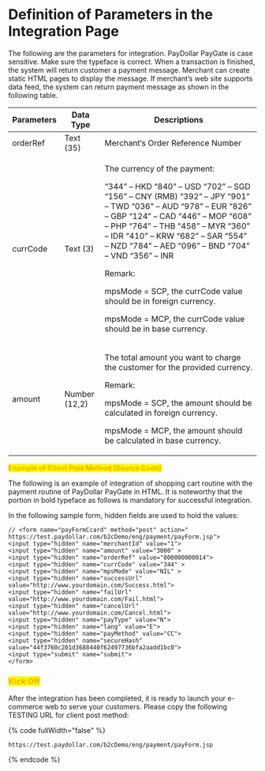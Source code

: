 # Definition of Parameters in the Integration Page

The following are the parameters for integration. PayDollar PayGate is case sensitive. Make sure the typeface is correct. When a transaction is finished, the system will return customer a payment message. Merchant can create static HTML pages to display the message. If merchant’s web site supports data feed, the system can return payment message as shown in the following table.

| Parameters | Data Type     | Descriptions                                                                                                                                                                                                                                                                                                                                                                                                                                                                                                                                                                    |
| ---------- | ------------- | ------------------------------------------------------------------------------------------------------------------------------------------------------------------------------------------------------------------------------------------------------------------------------------------------------------------------------------------------------------------------------------------------------------------------------------------------------------------------------------------------------------------------------------------------------------------------------- |
| orderRef   | Text (35)     | Merchant‘s Order Reference Number                                                                                                                                                                                                                                                                                                                                                                                                                                                                                                                                               |
| currCode   | Text (3)      | <p>The currency of the payment: </p><p>“344” – HKD           “840” – USD     “702” – SGD “156” – CNY (RMB) “392” – JPY     “901” – TWD “036” – AUD            “978” – EUR     “826” – GBP “124” – CAD             “446” – MOP   “608” – PHP “764” – THB             “458” – MYR   “360” – IDR “410” – KRW             “682” – SAR    “554” – NZD “784” – AED             “096” – BND    “704” – VND “356” – INR </p><p>Remark: </p><p>mpsMode = SCP, the currCode value should be in foreign currency. </p><p>mpsMode = MCP, the currCode value should be in base currency.</p> |
| amount     | Number (12,2) | <p>The total amount you want to charge the customer for the provided currency.</p><p>Remark: </p><p>mpsMode = SCP, the amount should be calculated in foreign currency. </p><p>mpsMode = MCP, the amount should be calculated in base currency.</p>                                                                                                                                                                                                                                                                                                                             |



<mark style="color:orange;">**Example of Client Post Method (Source Code)**</mark>

The following is an example of integration of shopping cart routine with the payment routine of PayDollar PayGate in HTML. It is noteworthy that the portion in bold typeface as follows is mandatory for successful integration.

In the following sample form, hidden fields are used to hold the values:

```
// <form name="payFormCcard" method="post" action="
https://test.paydollar.com/b2cDemo/eng/payment/payForm.jsp">
<input type="hidden" name="merchantId" value="1">
<input type="hidden" name="amount" value="3000" >
<input type="hidden" name="orderRef" value="000000000014">
<input type="hidden" name="currCode" value="344" >
<input type="hidden" name="mpsMode" value="NIL" >
<input type="hidden" name="successUrl"
value="http://www.yourdomain.com/Success.html">
<input type="hidden" name="failUrl" value="http://www.yourdomain.com/Fail.html">
<input type="hidden" name="cancelUrl"
value="http://www.yourdomain.com/Cancel.html">
<input type="hidden" name="payType" value="N">
<input type="hidden" name="lang" value="E">
<input type="hidden" name="payMethod" value="CC">
<input type="hidden" name="secureHash"
value="44f3760c201d3688440f62497736bfa2aadd1bc0">
<input type="submit" name="submit">
</form>
```

### <mark style="color:orange;">Kick Off</mark> &#x20;

After the integration has been completed, it is ready to launch your e-commerce web to serve your customers. Please copy the following TESTING URL for client post method:

{% code fullWidth="false" %}
```
https://test.paydollar.com/b2cDemo/eng/payment/payForm.jsp
```
{% endcode %}
